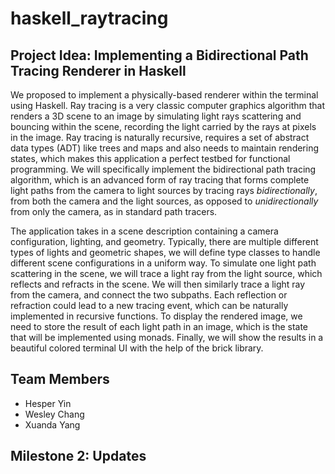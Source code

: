 # haskell_raytracing

## Project Idea: Implementing a Bidirectional Path Tracing Renderer in Haskell

We proposed to implement a physically-based renderer within the terminal using Haskell. Ray tracing is a very classic computer graphics algorithm that renders a 3D scene to an image by simulating light rays scattering and bouncing within the scene, recording the light carried by the rays at pixels in the image. Ray tracing is naturally recursive, requires a set of abstract data types (ADT) like trees and maps and also needs to maintain rendering states, which makes this application a perfect testbed for functional programming. We will specifically implement the bidirectional path tracing algorithm, which is an advanced form of ray tracing that forms complete light paths from the camera to light sources by tracing rays *bidirectionally*, from both the camera and the light sources, as opposed to *unidirectionally* from only the camera, as in standard path tracers.

The application takes in a scene description containing a camera configuration, lighting, and geometry. Typically, there are multiple different types of lights and geometric shapes, we will define type classes to handle different scene configurations in a uniform way. To simulate one light path scattering in the scene, we will trace a light ray from the light source, which reflects and refracts in the scene. We will then similarly trace a light ray from the camera, and connect the two subpaths. Each reflection or refraction could lead to a new tracing event, which can be naturally implemented in recursive functions. To display the rendered image, we need to store the result of each light path in an image, which is the state that will be implemented using monads. Finally, we will show the results in a beautiful colored terminal UI with the help of the brick library.

## Team Members

- Hesper Yin
- Wesley Chang
- Xuanda Yang


## Milestone 2: Updates


